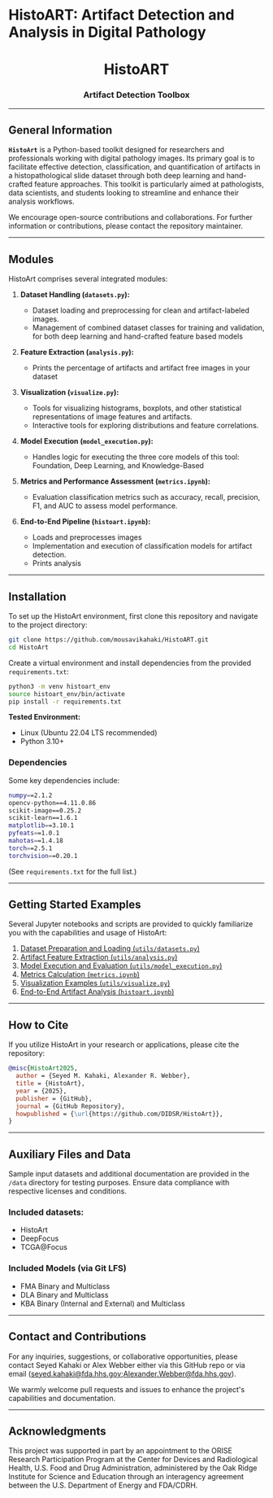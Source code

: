 
# HistoART: Artifact Detection and Analysis in Digital Pathology

<p align="center">
  <h1 align="center">HistoART</h1>
</p>

<p align="center">
  <h3 align="center">Artifact Detection Toolbox</h3>
</p>

---

## General Information
**`HistoArt`** is a Python-based toolkit designed for researchers and professionals working with digital pathology images. Its primary goal is to facilitate effective detection, classification, and quantification of artifacts in a histopathological slide dataset through both deep learning and hand-crafted feature approaches. This toolkit is particularly aimed at pathologists, data scientists, and students looking to streamline and enhance their analysis workflows.

We encourage open-source contributions and collaborations. For further information or contributions, please contact the repository maintainer.

---

## Modules

HistoArt comprises several integrated modules:

1. **Dataset Handling (`datasets.py`):**
   - Dataset loading and preprocessing for clean and artifact-labeled images.
   - Management of combined dataset classes for training and validation, for both deep learning and hand-crafted feature based models

2. **Feature Extraction (`analysis.py`):**
   - Prints the percentage of artifacts and artifact free images in your dataset

3. **Visualization (`visualize.py`):**
   - Tools for visualizing histograms, boxplots, and other statistical representations of image features and artifacts.
   - Interactive tools for exploring distributions and feature correlations.

4. **Model Execution (`model_execution.py`):**
   - Handles logic for executing the three core models of this tool: Foundation, Deep Learning, and Knowledge-Based

5. **Metrics and Performance Assessment (`metrics.ipynb`):**
   - Evaluation classification metrics such as accuracy, recall, precision, F1, and AUC to assess model performance.

6. **End-to-End Pipeline (`histoart.ipynb`):**
   - Loads and preprocesses images
   - Implementation and execution of classification models for artifact detection.
   - Prints analysis

---

## Installation

To set up the HistoArt environment, first clone this repository and navigate to the project directory:

```bash
git clone https://github.com/mousavikahaki/HistoART.git
cd HistoArt
```

Create a virtual environment and install dependencies from the provided `requirements.txt`:

```bash
python3 -m venv histoart_env
source histoart_env/bin/activate
pip install -r requirements.txt
```

**Tested Environment:**
- Linux (Ubuntu 22.04 LTS recommended)
- Python 3.10+

### Dependencies

Some key dependencies include:

```sh
numpy==2.1.2
opencv-python==4.11.0.86
scikit-image==0.25.2
scikit-learn==1.6.1
matplotlib==3.10.1
pyfeats==1.0.1
mahotas==1.4.18
torch==2.5.1
torchvision==0.20.1
```

(See `requirements.txt` for the full list.)

---

## Getting Started Examples

Several Jupyter notebooks and scripts are provided to quickly familiarize you with the capabilities and usage of HistoArt:

1. [Dataset Preparation and Loading (`utils/datasets.py`)](https://github.com/mousavikahaki/HistoART/blob/main/utils/datasets.py)
2. [Artifact Feature Extraction (`utils/analysis.py`)](https://github.com/mousavikahaki/HistoART/blob/main/utils/analysis.py)
3. [Model Execution and Evaluation (`utils/model_execution.py`)](https://github.com/mousavikahaki/HistoART/blob/main/utils/model_execution.py)
4. [Metrics Calculation (`metrics.ipynb`)](https://github.com/mousavikahaki/HistoART/blob/main/metrics.ipynb)
5. [Visualization Examples (`utils/visualize.py`)](https://github.com/mousavikahaki/HistoART/blob/main/utils/visualize.py)
6. [End-to-End Artifact Analysis (`histoart.ipynb`)](https://github.com/mousavikahaki/HistoART/blob/main/histoart.ipynb)

---

## How to Cite

If you utilize HistoArt in your research or applications, please cite the repository:

```bibtex
@misc{HistoArt2025,
  author = {Seyed M. Kahaki, Alexander R. Webber},
  title = {HistoArt},
  year = {2025},
  publisher = {GitHub},
  journal = {GitHub Repository},
  howpublished = {\url{https://github.com/DIDSR/HistoArt}},
}
```

---

## Auxiliary Files and Data

Sample input datasets and additional documentation are provided in the `/data` directory for testing purposes. Ensure data compliance with respective licenses and conditions.

### Included datasets:
- HistoArt
- DeepFocus
- TCGA@Focus

### Included Models (via Git LFS)
- FMA Binary and Multiclass
- DLA Binary and Multiclass
- KBA Binary (Internal and External) and Multiclass

---

## Contact and Contributions

For any inquiries, suggestions, or collaborative opportunities, please contact Seyed Kahaki or Alex Webber either via this GitHub repo or via email (seyed.kahaki@fda.hhs.gov;Alexander.Webber@fda.hhs.gov).

We warmly welcome pull requests and issues to enhance the project's capabilities and documentation.

---

## Acknowledgments
This project was supported in part by an appointment to the ORISE Research Participation Program at the Center for Devices and Radiological Health, U.S. Food and Drug Administration, administered by the Oak Ridge Institute for Science and Education through an interagency agreement between the U.S. Department of Energy and FDA/CDRH.
